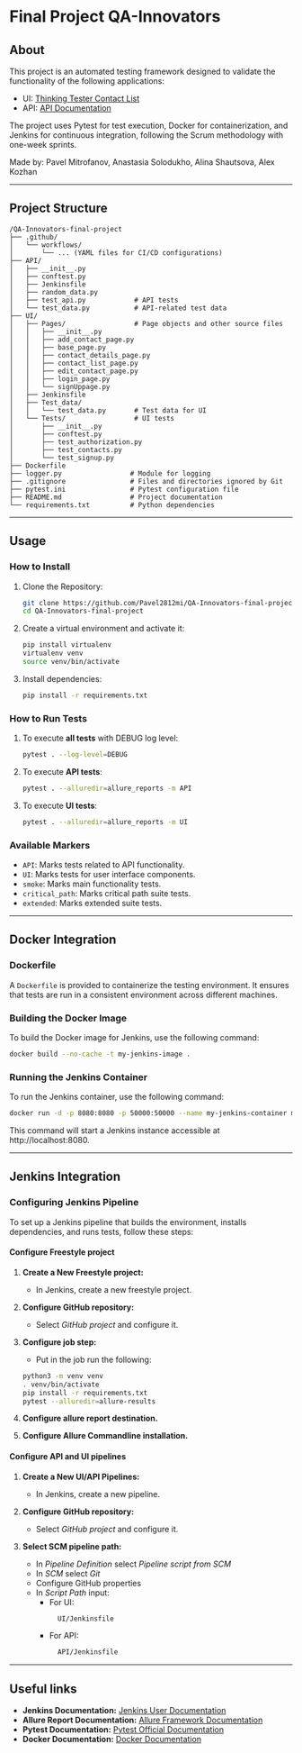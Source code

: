 # Final Project QA-Innovators

## About

This project is an automated testing framework designed to validate the functionality of the following applications:
- UI: [Thinking Tester Contact List](https://thinking-tester-contact-list.herokuapp.com/)
- API: [API Documentation](https://documenter.getpostman.com/view/4012288/TzK2bEa8)

The project uses Pytest for test execution, Docker for containerization, and Jenkins for continuous integration, following the Scrum methodology with one-week sprints.

Made by: Pavel Mitrofanov, Anastasia Solodukho, Alina Shautsova, Alex Kozhan

---

## Project Structure
```
/QA-Innovators-final-project
├── .github/
│   └── workflows/
│       └── ... (YAML files for CI/CD configurations)
├── API/
│   ├── __init__.py
│   ├── conftest.py
│   ├── Jenkinsfile
│   ├── random_data.py
│   ├── test_api.py            # API tests
│   └── test_data.py           # API-related test data
├── UI/
│   ├── Pages/                 # Page objects and other source files
│   │   ├── __init__.py
│   │   ├── add_contact_page.py
│   │   ├── base_page.py
│   │   ├── contact_details_page.py
│   │   ├── contact_list_page.py
│   │   ├── edit_contact_page.py
│   │   ├── login_page.py
│   │   └── signUppage.py
│   ├── Jenkinsfile
│   ├── Test_data/
│   │   └── test_data.py       # Test data for UI
│   └── Tests/                 # UI tests
│       ├── __init__.py
│       ├── conftest.py
│       ├── test_authorization.py
│       ├── test_contacts.py
│       └── test_signup.py
├── Dockerfile
├── logger.py                 # Module for logging
├── .gitignore                # Files and directories ignored by Git
├── pytest.ini                # Pytest configuration file
├── README.md                 # Project documentation
└── requirements.txt          # Python dependencies

```

---

## Usage

### How to Install

1. Clone the Repository:
    ```bash
    git clone https://github.com/Pavel2812mi/QA-Innovators-final-project.git
    cd QA-Innovators-final-project
    ```

2. Create a virtual environment and activate it:
    ```bash
    pip install virtualenv
    virtualenv venv
    source venv/bin/activate
    ```

3. Install dependencies:
    ```bash
    pip install -r requirements.txt
    ```

### How to Run Tests

1. To execute **all tests** with DEBUG log level:
    ```bash
    pytest . --log-level=DEBUG
    ```

2. To execute **API tests**:
    ```bash
    pytest . --alluredir=allure_reports -m API
    ```

3. To execute **UI tests**:
    ```bash
    pytest . --alluredir=allure_reports -m UI 
    ```

### Available Markers

- `API`: Marks tests related to API functionality.
- `UI`: Marks tests for user interface components.
- `smoke`: Marks main functionality tests.
- `critical_path`: Marks critical path suite tests.
- `extended`: Marks extended suite tests.

---

## Docker Integration

### Dockerfile

A `Dockerfile` is provided to containerize the testing environment. It ensures that tests are run in a consistent environment across different machines.

### Building the Docker Image

To build the Docker image for Jenkins, use the following command:

```bash
docker build --no-cache -t my-jenkins-image .
```

### Running the Jenkins Container

To run the Jenkins container, use the following command:

```bash
docker run -d -p 8080:8080 -p 50000:50000 --name my-jenkins-container my-jenkins-image
```

This command will start a Jenkins instance accessible at http://localhost:8080.

---

## Jenkins Integration

### Configuring Jenkins Pipeline

To set up a Jenkins pipeline that builds the environment, installs dependencies, and runs tests, follow these steps:

#### Configure Freestyle project

1. **Create a New Freestyle project:**
   - In Jenkins, create a new freestyle project.

2. **Configure GitHub repository:**
   - Select *GitHub project* and configure it.

3. **Configure job step:**
   - Put in the job run the following:
   ```bash
   python3 -m venv venv
   . venv/bin/activate
   pip install -r requirements.txt
   pytest --alluredir=allure-results
   ```

4. **Configure allure report destination.**

5. **Configure Allure Commandline installation.**

#### Configure API and UI pipelines

1. **Create a New UI/API Pipelines:**
   - In Jenkins, create a new pipeline.

2. **Configure GitHub repository:**
   - Select *GitHub project* and configure it.

3. **Select SCM pipeline path:** 
   - In *Pipeline Definition* select *Pipeline script from SCM*
   - In *SCM* select *Git*
   - Configure GitHub properties
   - In *Script Path* input:
     - For UI:
       ```bash
         UI/Jenkinsfile
       ```
     - For API:
       ```bash
         API/Jenkinsfile
       ```

---

## Useful links

- **Jenkins Documentation:** [Jenkins User Documentation](https://www.jenkins.io/doc/)
- **Allure Report Documentation:** [Allure Framework Documentation](https://docs.qameta.io/allure/)
- **Pytest Documentation:** [Pytest Official Documentation](https://docs.pytest.org/en/stable/)
- **Docker Documentation:** [Docker Documentation](https://docs.docker.com/)
